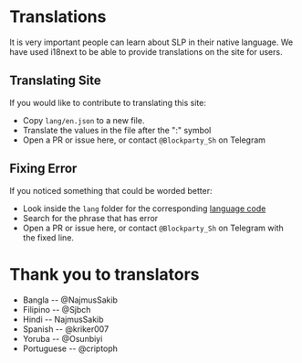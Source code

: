 # Translations

It is very important people can learn about SLP in their native language. We have used i18next to be able to provide translations on the site for users.


## Translating Site

If you would like to contribute to translating this site:

* Copy `lang/en.json` to a new file. 
* Translate the values in the file after the ":" symbol
* Open a PR or issue here, or contact `@Blockparty_Sh` on Telegram

## Fixing Error

If you noticed something that could be worded better:

* Look inside the `lang` folder for the corresponding [language code](https://www.andiamo.co.uk/resources/iso-language-codes/)
* Search for the phrase that has error
* Open a PR or issue here, or contact `@Blockparty_Sh` on Telegram with the fixed line.


# Thank you to translators

* Bangla -- @NajmusSakib
* Filipino -- @Sjbch
* Hindi -- NajmusSakib
* Spanish -- @kriker007
* Yoruba -- @Osunbiyi
* Portuguese -- @criptoph
